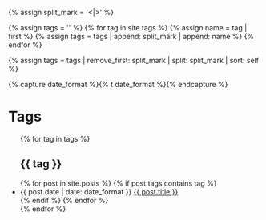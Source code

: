 {% assign split_mark = '<|>' %}

{% assign tags = '' %}
{% for tag in site.tags %}
  {% assign name = tag | first %}
  {% assign tags = tags | append: split_mark  | append: name %}
{% endfor %}

{% assign tags = tags
  | remove_first: split_mark
  | split: split_mark
  | sort: self %}

{% capture date_format %}{% t date_format %}{% endcapture %}

<div>
	<h1 class="pageTitle">Tags</h1>
    <div>
        <ul class="noList">
            {% for tag in tags %}
            <h2 id="{{ tag }}">{{ tag }}</h2>
            {% for post in site.posts %}
            {% if post.tags contains tag %}
            <li>
                <span class="date">{{ post.date | date: date_format }}</span>
                <a href="{{ site.baseurl | append: post.url }}">{{ post.title }}</a>
            </li>
            {% endif %}
            {% endfor %}
            <br />
            {% endfor %}
        </ul>
    </div>
</div>